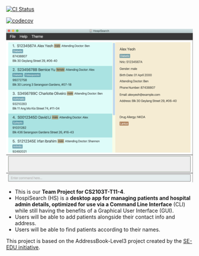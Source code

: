 [![CI Status](https://github.com/se-edu/addressbook-level3/workflows/Java%20CI/badge.svg)](https://github.com/se-edu/addressbook-level3/actions)

[![codecov](https://codecov.io/gh/AY2223S2-CS2103T-T11-4/tp/branch/master/graph/badge.svg?token=540MA4AXQI)](https://codecov.io/gh/AY2223S2-CS2103T-T11-4/tp)

![Ui](docs/images/Ui.png)

* This is our **Team Project for CS2103T-T11-4**.
* HospiSearch (HS) is a **desktop app for managing patients and hospital admin details, optimized for use via a Command Line Interface** (CLI) while still having the benefits of a Graphical User Interface (GUI).
* Users will be able to add patients alongside their contact info and address.
* Users will be able to find patients according to their names.

This project is based on the AddressBook-Level3 project created by the [SE-EDU initiative](https://se-education.org).

